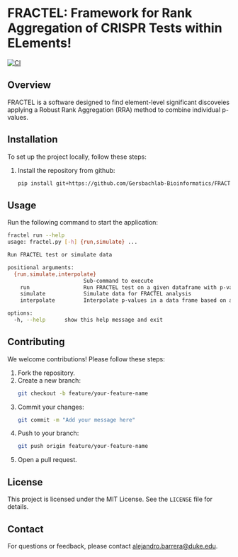 # FRACTEL: Framework for Rank Aggregation of CRISPR Tests within ELements!
[![CI](https://github.com/Gersbachlab-Bioinformatics/FRACTEL/actions/workflows/ci.yml/badge.svg)](https://github.com/Gersbachlab-Bioinformatics/FRACTEL/actions/workflows/ci.yml)

## Overview

FRACTEL is a software designed to find element-level significant discoveies applying a Robust Rank Aggregation (RRA) method to combine individual p-values.

## Installation

To set up the project locally, follow these steps:

1. Install the repository from github:
    ```bash
    pip install git+https://github.com/Gersbachlab-Bioinformatics/FRACTEL
    ```

## Usage

Run the following command to start the application:
```bash
fractel run --help
usage: fractel.py [-h] {run,simulate} ...

Run FRACTEL test or simulate data

positional arguments:
  {run,simulate,interpolate}
                        Sub-command to execute
    run                 Run FRACTEL test on a given dataframe with p-values of grouped elements
    simulate            Simulate data for FRACTEL analysis
    interpolate         Interpolate p-values in a data frame based on a reference data frame

options:
  -h, --help      show this help message and exit
```

## Contributing

We welcome contributions! Please follow these steps:

1. Fork the repository.
2. Create a new branch:
    ```bash
    git checkout -b feature/your-feature-name
    ```
3. Commit your changes:
    ```bash
    git commit -m "Add your message here"
    ```
4. Push to your branch:
    ```bash
    git push origin feature/your-feature-name
    ```
5. Open a pull request.

## License

This project is licensed under the MIT License. See the `LICENSE` file for details.

## Contact

For questions or feedback, please contact alejandro.barrera@duke.edu.
